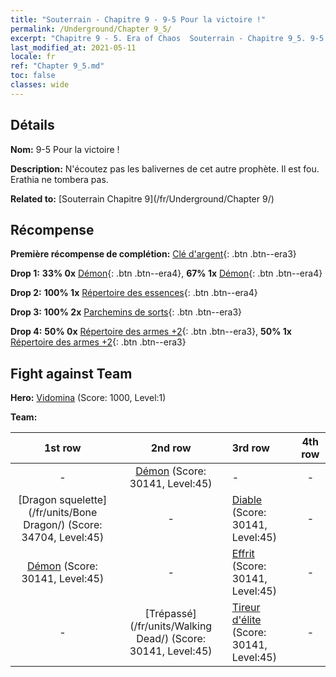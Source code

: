 ```yaml
---
title: "Souterrain - Chapitre 9 - 9-5 Pour la victoire !"
permalink: /Underground/Chapter 9_5/
excerpt: "Chapitre 9 - 5. Era of Chaos  Souterrain - Chapitre 9_5. 9-5 Pour la victoire !"
last_modified_at: 2021-05-11
locale: fr
ref: "Chapter 9_5.md"
toc: false
classes: wide
---
```


## Détails

 **Nom:** 9-5 Pour la victoire !

 **Description:** N'écoutez pas les balivernes de cet autre prophète. Il est fou. Erathia ne tombera pas.

 **Related to:** [Souterrain Chapitre 9](/fr/Underground/Chapter 9/)

## Récompense

 **Première récompense de complétion:** [Clé d'argent](/ItemsFR/con_693/){: .btn .btn--era3}

 **Drop 1:** **33% 0x** [Démon](/ItemsFR/unt_229/){: .btn .btn--era4}, **67% 1x** [Démon](/ItemsFR/unt_229/){: .btn .btn--era4}

 **Drop 2:** **100% 1x** [Répertoire des essences](/ItemsFR/mat_39/){: .btn .btn--era4}

 **Drop 3:** **100% 2x** [Parchemins de sorts](/ItemsFR/con_694/){: .btn .btn--era3}

 **Drop 4:** **50% 0x** [Répertoire des armes +2](/ItemsFR/mat_32/){: .btn .btn--era3}, **50% 1x** [Répertoire des armes +2](/ItemsFR/mat_32/){: .btn .btn--era3}


## Fight against Team
 **Hero:** [Vidomina](/fr/heroes/Vidomina/) (Score: 1000, Level:1)

 **Team:**


  | 1st row | 2nd row | 3rd row | 4th row |
  |:----:|:----:|:----|:----:|
  | - | [Démon](/fr/units/Demon/) (Score: 30141, Level:45)  | - | - |
  | [Dragon squelette](/fr/units/Bone Dragon/) (Score: 34704, Level:45)  | - | [Diable](/fr/units/Devil/) (Score: 30141, Level:45)  | - |
  | [Démon](/fr/units/Demon/) (Score: 30141, Level:45)  | - | [Effrit](/fr/units/Efreeti/) (Score: 30141, Level:45)  | - |
  | - | [Trépassé](/fr/units/Walking Dead/) (Score: 30141, Level:45)  | [Tireur d'élite](/fr/units/Sharpshooter/) (Score: 30141, Level:45)  | - |


